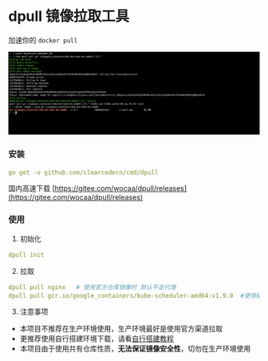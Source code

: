 # dpull 镜像拉取工具

加速你的 `docker pull`

![1](./docs/images/13.png)

### 安装 
```yaml
go get -u github.com/clearcodecn/cmd/dpull
```

国内高速下载
[https://gitee.com/wocaa/dpull/releases](https://gitee.com/wocaa/dpull/releases)


### 使用

1. 初始化
```yaml
dpull init
```

2. 拉取
```yaml
dpull pull nginx   # 使用官方仓库镜像时 默认不走代理
dpull pull gcr.io/google_containers/kube-scheduler-amd64:v1.9.0  #使用镜像加速 
```

3. 注意事项
* 本项目不推荐在生产环境使用，生产环境最好是使用官方渠道拉取
* 更推荐使用自行搭建环境下载，请看[自行搭建教程](./docs/build_your_self.md)
* 本项目由于使用共有仓库性质，**无法保证镜像安全性**，切勿在生产环境使用